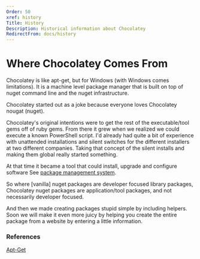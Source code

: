 ```yaml
---
Order: 50
xref: history
Title: History
Description: Historical information about Chocolatey
RedirectFrom: docs/history
---
```


# Where Chocolatey Comes From
Chocolatey is like apt-get, but for Windows (with Windows comes limitations). It is a machine level package manager that is built on top of nuget command line and the nuget infrastructure.

Chocolatey started out as a joke because everyone loves Chocolatey nougat (nuget).

Chocolatey's original intentions were to get the rest of the executable/tool gems off of ruby gems. From there it grew when we realized we could execute a known PowerShell script. I'd already had quite a bit of experience with unattended installations and silent switches for the different installers at two different companies.  Taking that concept of the silent installs and making them global really started something.

At that time it became a tool that could install, upgrade and configure software See [package management system](http://en.wikipedia.org/wiki/Package_management_system).

So where [vanilla] nuget packages are developer focused library packages, Chocolatey nuget packages are application/tool packages, and not necessarily developer focused.

And then we made creating packages stupid simple by including helpers.  Soon we will make it even more juicy by helping you create the entire package from a website by entering a little information.

### References
[Apt-Get](http://en.wikipedia.org/wiki/Apt-get)